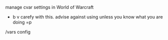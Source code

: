 manage cvar settings in World of Warcraft
- b v carefy with this. advise against using unless you know what you are doing =p

/vars config
